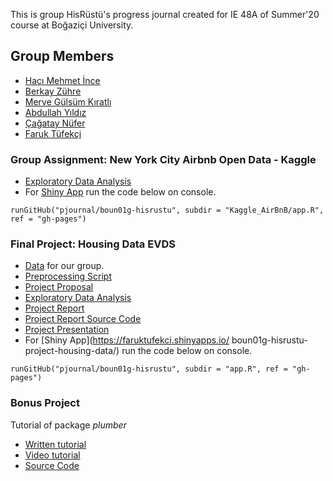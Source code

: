 This is group HisRüstü's progress journal created for IE 48A of Summer'20 course at Boğaziçi University. 

## Group Members

- [Hacı Mehmet İnce](https://pjournal.github.io/boun01-hmehmetince)
- [Berkay Zühre](https://pjournal.github.io/boun01-berkayzuhre)
- [Merve Gülsüm Kıratlı](https://pjournal.github.io/boun01-mervekiratl)
- [Abdullah Yıldız](https://pjournal.github.io/boun01-abdullahyildizz)
- [Çağatay Nüfer](https://pjournal.github.io/boun01-cagataynufer)
- [Faruk Tüfekçi](https://pjournal.github.io/boun01-faruktufekci)


### Group Assignment: New York City Airbnb Open Data - Kaggle

- [Exploratory Data Analysis](https://pjournal.github.io/boun01g-hisrustu/Kaggle_AirBnB/airBnB_assignment.html)
- For [Shiny App](https://faruktufekci.shinyapps.io/NYC_AirBnB_EDA_hisRustu/) run the code below on console.

`runGitHub("pjournal/boun01g-hisrustu", subdir = "Kaggle_AirBnB/app.R", ref = "gh-pages")`


### Final Project: Housing Data EVDS

- [Data](housing_data_EVDS.csv) for our group. 
- [Preprocessing Script](preprocess.R)
- [Project Proposal](48A_Proposal.html)
- [Exploratory Data Analysis](Hausing-data.html)
- [Project Report](FinalReport.html)
- [Project Report Source Code](FinalReport.Rmd)
- [Project Presentation](Presentation.pdf)
- For [Shiny App](https://faruktufekci.shinyapps.io/
boun01g-hisrustu-project-housing-data/) run the code below on console.

`runGitHub("pjournal/boun01g-hisrustu", subdir = "app.R", ref = "gh-pages")`


### Bonus Project
  Tutorial of package *plumber*
- [Written tutorial](Plumber_Tutorial.html)
- [Video tutorial](https://www.youtube.com/watch?v=XI2Mi9ogRQc&feature=youtu.be/)
- [Source Code](https://github.com/pjournal/boun01g-hisrustu/tree/gh-pages/Plumber%20Source%20Code)
